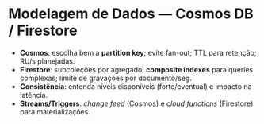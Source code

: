 # Modelagem de Dados — Cosmos DB / Firestore

- **Cosmos**: escolha bem a **partition key**; evite fan-out; TTL para retenção; RU/s planejadas.
- **Firestore**: subcoleções por agregado; **composite indexes** para queries complexas; limite de gravações por documento/seg.
- **Consistência**: entenda níveis disponíveis (forte/eventual) e impacto na latência.
- **Streams/Triggers**: *change feed* (Cosmos) e *cloud functions* (Firestore) para materializações.
